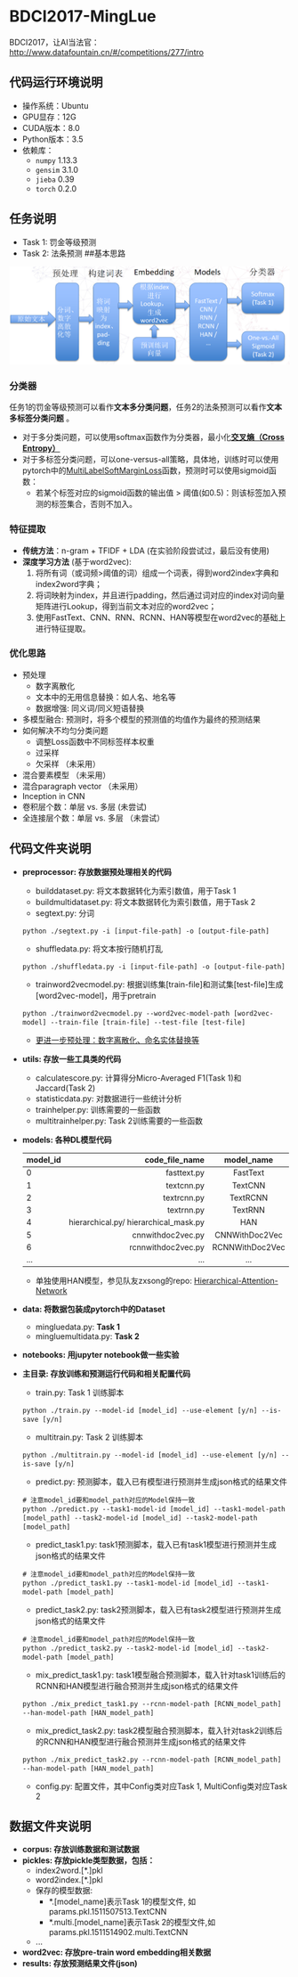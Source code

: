 # BDCI2017-MingLue
BDCI2017，让AI当法官：http://www.datafountain.cn/#/competitions/277/intro

## 代码运行环境说明

* 操作系统：Ubuntu
* GPU显存：12G
* CUDA版本：8.0
* Python版本：3.5
* 依赖库：
    * `numpy` 1.13.3
    * `gensim` 3.1.0
    * `jieba` 0.39
    * `torch` 0.2.0

## 任务说明

- Task 1: 罚金等级预测 
- Task 2: 法条预测
##基本思路

![Architecture](./Architecture.png)



### 分类器

任务1的罚金等级预测可以看作**文本多分类问题**，任务2的法条预测可以看作**文本多标签分类问题** 。

- 对于多分类问题，可以使用softmax函数作为分类器，最小化[**交叉熵（Cross Entropy）**](http://www.cnblogs.com/llhthinker/p/7287029.html)
- 对于多标签分类问题，可以one-versus-all策略，具体地，训练时可以使用pytorch中的[MultiLabelSoftMarginLoss](http://pytorch.org/docs/0.3.0/nn.html#multilabelsoftmarginloss)函数，预测时可以使用sigmoid函数：
  - 若某个标签对应的sigmoid函数的输出值 > 阈值(如0.5)：则该标签加入预测的标签集合，否则不加入。

### 特征提取

- **传统方法**：n-gram + TFIDF + LDA (在实验阶段尝试过，最后没有使用)
- **深度学习方法** (基于word2vec): 
  1. 将所有词（或词频>阈值的词）组成一个词表，得到word2index字典和index2word字典；
  2. 将词映射为index，并且进行padding，然后通过词对应的index对词向量矩阵进行Lookup，得到当前文本对应的word2vec；
  3. 使用FastText、CNN、RNN、RCNN、HAN等模型在word2vec的基础上进行特征提取。

### 优化思路

- 预处理
  - 数字离散化
  - 文本中的无用信息替换：如人名、地名等
  - 数据增强: 同义词/同义短语替换
- 多模型融合: 预测时，将多个模型的预测值的均值作为最终的预测结果
- 如何解决不均匀分类问题
  - 调整Loss函数中不同标签样本权重
  - 过采样
  - 欠采样 （未采用）
- 混合要素模型 （未采用）
- 混合paragraph vector （未采用）
- Inception in CNN
- 卷积层个数：单层 vs. 多层 (未尝试)
- 全连接层个数：单层 vs. 多层 （未尝试）

## 代码文件夹说明
- **preprocessor: 存放数据预处理相关的代码**
    - builddataset.py: 将文本数据转化为索引数值，用于Task 1
    - buildmultidataset.py: 将文本数据转化为索引数值，用于Task 2
    - segtext.py: 分词
    ```
    python ./segtext.py -i [input-file-path] -o [output-file-path]
    ```
    - shuffledata.py: 将文本按行随机打乱
    ```
    python ./shuffledata.py -i [input-file-path] -o [output-file-path]
    ```
    - trainword2vecmodel.py: 根据训练集[train-file]和测试集[test-file]生成[word2vec-model]，用于pretrain
    ```
    python ./trainword2vecmodel.py --word2vec-model-path [word2vec-model] --train-file [train-file] --test-file [test-file]
    ```

    - [更进一步预处理：数字离散化、命名实体替换等](https://github.com/llhthinker/BDCI2017-MingLue/tree/master/preprocessor/recognize)

- **utils: 存放一些工具类的代码**

    - calculatescore.py: 计算得分Micro-Averaged F1(Task 1)和Jaccard(Task 2)
    - statisticdata.py: 对数据进行一些统计分析
    - trainhelper.py: 训练需要的一些函数
    - multitrainhelper.py: Task 2训练需要的一些函数

- **models: 各种DL模型代码**

    | model\_id |                      code\_file\_name |   model\_name   |
    | --------- | ------------------------------------: | :-------------: |
    | 0         |                           fasttext.py |    FastText     |
    | 1         |                            textcnn.py |     TextCNN     |
    | 2         |                           textrcnn.py |    TextRCNN     |
    | 3         |                            textrnn.py |     TextRNN     |
    | 4         | hierarchical.py/ hierarchical_mask.py |       HAN       |
    | 5         |                     cnnwithdoc2vec.py | CNNWithDoc2Vec  |
    | 6         |                    rcnnwithdoc2vec.py | RCNNWithDoc2Vec |
    | ...       |                                   ... |       ...       |

    - 单独使用HAN模型，参见队友zxsong的repo: [Hierarchical-Attention-Network](https://github.com/szxSpark/Hierarchical-Attention-Network) 

- **data: 将数据包装成pytorch中的Dataset**

    - mingluedata.py: **Task 1**
    - mingluemultidata.py: **Task 2**

- **notebooks: 用jupyter notebook做一些实验**

- **主目录: 存放训练和预测运行代码和相关配置代码**
    - train.py: Task 1 训练脚本
    ```
    python ./train.py --model-id [model_id] --use-element [y/n] --is-save [y/n]
    ```
    - multitrain.py: Task 2 训练脚本
    ```
    python ./multitrain.py --model-id [model_id] --use-element [y/n] --is-save [y/n]
    ```
    - predict.py: 预测脚本，载入已有模型进行预测并生成json格式的结果文件
    ```
    # 注意model_id要和model_path对应的Model保持一致
    python ./predict.py --task1-model-id [model_id] --task1-model-path [model_path] --task2-model-id [model_id] --task2-model-path [model_path]
    ```
    - predict_task1.py: task1预测脚本，载入已有task1模型进行预测并生成json格式的结果文件

    ```
    # 注意model_id要和model_path对应的Model保持一致
    python ./predict_task1.py --task1-model-id [model_id] --task1-model-path [model_path]
    ```

    - predict_task2.py: task2预测脚本，载入已有task2模型进行预测并生成json格式的结果文件

    ```
    # 注意model_id要和model_path对应的Model保持一致
    python ./predict_task2.py --task2-model-id [model_id] --task2-model-path [model_path]
    ```

    - mix_predict_task1.py: task1模型融合预测脚本，载入针对task1训练后的RCNN和HAN模型进行融合预测并生成json格式的结果文件

    ```
    python ./mix_predict_task1.py --rcnn-model-path [RCNN_model_path]  --han-model-path [HAN_model_path]
    ```

    - mix_predict_task2.py: task2模型融合预测脚本，载入针对task2训练后的RCNN和HAN模型进行融合预测并生成json格式的结果文件

    ```
    python ./mix_predict_task2.py --rcnn-model-path [RCNN_model_path]  --han-model-path [HAN_model_path]
    ```

    - config.py: 配置文件，其中Config类对应Task 1, MultiConfig类对应Task 2

## 数据文件夹说明
- **corpus: 存放训练数据和测试数据**
- **pickles: 存放pickle类型数据，包括：**
    - index2word.[*.]pkl
    - word2index.[*.]pkl
    - 保存的模型数据:
        - \*.[model_name]表示Task 1的模型文件, 如params.pkl.1511507513.TextCNN
        - \*.multi.[model_name]表示Task 2的模型文件,如params.pkl.1511514902.multi.TextCNN
    - ...
- **word2vec: 存放pre-train word embedding相关数据**
- **results: 存放预测结果文件(json)**
